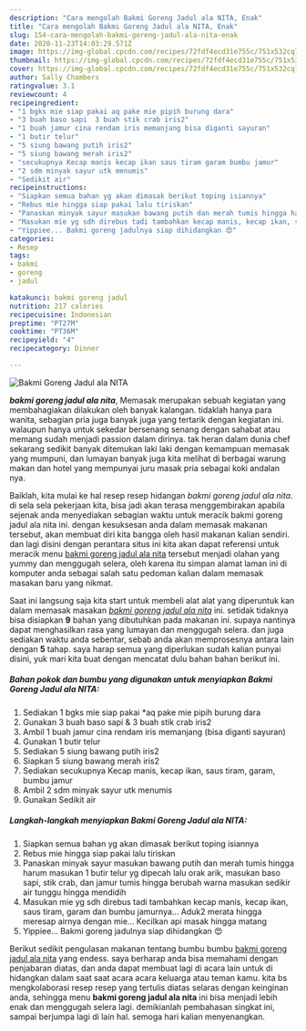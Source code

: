 ```yaml
---
description: "Cara mengolah Bakmi Goreng Jadul ala NITA, Enak"
title: "Cara mengolah Bakmi Goreng Jadul ala NITA, Enak"
slug: 154-cara-mengolah-bakmi-goreng-jadul-ala-nita-enak
date: 2020-11-23T14:03:29.571Z
image: https://img-global.cpcdn.com/recipes/72fdf4ecd31e755c/751x532cq70/bakmi-goreng-jadul-ala-nita-foto-resep-utama.jpg
thumbnail: https://img-global.cpcdn.com/recipes/72fdf4ecd31e755c/751x532cq70/bakmi-goreng-jadul-ala-nita-foto-resep-utama.jpg
cover: https://img-global.cpcdn.com/recipes/72fdf4ecd31e755c/751x532cq70/bakmi-goreng-jadul-ala-nita-foto-resep-utama.jpg
author: Sally Chambers
ratingvalue: 3.1
reviewcount: 4
recipeingredient:
- "1 bgks mie siap pakai aq pake mie pipih burung dara"
- "3 buah baso sapi  3 buah stik crab iris2"
- "1 buah jamur cina rendam iris memanjang bisa diganti sayuran"
- "1 butir telur"
- "5 siung bawang putih iris2"
- "5 siung bawang merah iris2"
- "secukupnya Kecap manis kecap ikan saus tiram garam bumbu jamur"
- "2 sdm minyak sayur utk menumis"
- "Sedikit air"
recipeinstructions:
- "Siapkan semua bahan yg akan dimasak berikut toping isiannya"
- "Rebus mie hingga siap pakai lalu tiriskan"
- "Panaskan minyak sayur masukan bawang putih dan merah tumis hingga harum masukan 1 butir telur yg dipecah lalu orak arik, masukan baso sapi, stik crab, dan jamur tumis hingga berubah warna masukan sedikir air tunggu hingga mendidih"
- "Masukan mie yg sdh direbus tadi tambahkan kecap manis, kecap ikan, saus tiram, garam dan bumbu jamurnya... Aduk2 merata hingga meresap airnya dengan mie... Kecilkan api masak hingga matang"
- "Yippiee... Bakmi goreng jadulnya siap dihidangkan 😍"
categories:
- Resep
tags:
- bakmi
- goreng
- jadul

katakunci: bakmi goreng jadul 
nutrition: 217 calories
recipecuisine: Indonesian
preptime: "PT27M"
cooktime: "PT36M"
recipeyield: "4"
recipecategory: Dinner

---
```



![Bakmi Goreng Jadul ala NITA](https://img-global.cpcdn.com/recipes/72fdf4ecd31e755c/751x532cq70/bakmi-goreng-jadul-ala-nita-foto-resep-utama.jpg)

<b><i>bakmi goreng jadul ala nita</i></b>, Memasak merupakan sebuah kegiatan yang membahagiakan dilakukan oleh banyak kalangan. tidaklah hanya para wanita, sebagian pria juga banyak juga yang tertarik dengan kegiatan ini. walaupun hanya untuk sekedar bersenang senang dengan sahabat atau memang sudah menjadi passion dalam dirinya. tak heran dalam dunia chef sekarang sedikit banyak ditemukan laki laki dengan kemampuan memasak yang mumpuni, dan lumayan banyak juga kita melihat di berbagai warung makan dan hotel yang mempunyai juru masak pria sebagai koki andalan nya.



Baiklah, kita mulai ke hal resep resep hidangan <i>bakmi goreng jadul ala nita</i>. di sela sela pekerjaan kita, bisa jadi akan terasa menggembirakan apabila sejenak anda menyediakan sebagian waktu untuk meracik bakmi goreng jadul ala nita ini. dengan kesuksesan anda dalam memasak makanan tersebut, akan membuat diri kita bangga oleh hasil makanan kalian sendiri. dan lagi disini dengan perantara situs ini kita akan dapat referensi untuk meracik menu <u>bakmi goreng jadul ala nita</u> tersebut menjadi olahan yang yummy dan menggugah selera, oleh karena itu simpan alamat laman ini di komputer anda sebagai salah satu pedoman kalian dalam memasak masakan baru yang nikmat.


Saat ini langsung saja kita start untuk membeli alat alat yang diperuntuk kan dalam memasak masakan <u><i>bakmi goreng jadul ala nita</i></u> ini. setidak tidaknya bisa disiapkan <b>9</b> bahan yang dibutuhkan pada makanan ini. supaya nantinya dapat menghasilkan rasa yang lumayan dan menggugah selera. dan juga sediakan waktu anda sebentar, sebab anda akan memprosesnya antara lain dengan <b>5</b> tahap. saya harap semua yang diperlukan sudah kalian punyai disini, yuk mari kita buat dengan mencatat dulu bahan bahan berikut ini.

<!--inarticleads1-->

##### Bahan pokok dan bumbu yang digunakan untuk menyiapkan Bakmi Goreng Jadul ala NITA:

1. Sediakan 1 bgks mie siap pakai *aq pake mie pipih burung dara
1. Gunakan 3 buah baso sapi &amp; 3 buah stik crab iris2
1. Ambil 1 buah jamur cina rendam iris memanjang (bisa diganti sayuran)
1. Gunakan 1 butir telur
1. Sediakan 5 siung bawang putih iris2
1. Siapkan 5 siung bawang merah iris2
1. Sediakan secukupnya Kecap manis, kecap ikan, saus tiram, garam, bumbu jamur
1. Ambil 2 sdm minyak sayur utk menumis
1. Gunakan Sedikit air




<!--inarticleads2-->

##### Langkah-langkah menyiapkan Bakmi Goreng Jadul ala NITA:

1. Siapkan semua bahan yg akan dimasak berikut toping isiannya
1. Rebus mie hingga siap pakai lalu tiriskan
1. Panaskan minyak sayur masukan bawang putih dan merah tumis hingga harum masukan 1 butir telur yg dipecah lalu orak arik, masukan baso sapi, stik crab, dan jamur tumis hingga berubah warna masukan sedikir air tunggu hingga mendidih
1. Masukan mie yg sdh direbus tadi tambahkan kecap manis, kecap ikan, saus tiram, garam dan bumbu jamurnya... Aduk2 merata hingga meresap airnya dengan mie... Kecilkan api masak hingga matang
1. Yippiee... Bakmi goreng jadulnya siap dihidangkan 😍




Berikut sedikit pengulasan makanan tentang bumbu bumbu <u>bakmi goreng jadul ala nita</u> yang endess. saya berharap anda bisa memahami dengan penjabaran diatas, dan anda dapat membuat lagi di acara lain untuk di hidangkan dalam saat saat acara acara keluarga atau teman kamu. kita bs mengkolaborasi resep resep yang tertulis diatas selaras dengan keinginan anda, sehingga menu <b>bakmi goreng jadul ala nita</b> ini bisa menjadi lebih enak dan menggugah selera lagi. demikianlah pembahasan singkat ini, sampai berjumpa lagi di lain hal. semoga hari kalian menyenangkan.
